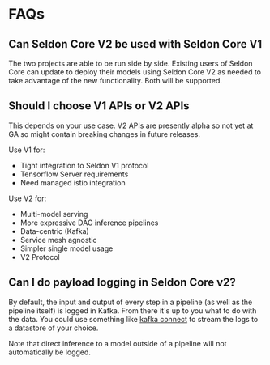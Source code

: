 # FAQs

## Can Seldon Core V2 be used with Seldon Core V1

The two projects are able to be run side by side. Existing users of Seldon Core can update to deploy their models using Seldon Core V2 as needed to take advantage of the new functionality. Both will be supported.

## Should I choose V1 APIs or V2 APIs

This depends on your use case. V2 APIs are presently alpha so not yet at GA so might contain breaking changes in future releases.

 Use V1 for:

  * Tight integration to Seldon V1 protocol
  * Tensorflow Server requirements
  * Need managed istio integration

 Use V2 for:

  * Multi-model serving
  * More expressive DAG inference pipelines
  * Data-centric (Kafka)
  * Service mesh agnostic
  * Simpler single model usage
  * V2 Protocol

## Can I do payload logging in Seldon Core v2?

By default, the input and output of every step in a pipeline (as well as the pipeline itself) is logged in Kafka.
From there it's up to you what to do with the data.
You could use something like [kafka connect](https://docs.confluent.io/platform/current/connect/index.html) to stream the logs to a datastore of your choice. 

Note that direct inference to a model outside of a pipeline will not automatically be logged.

